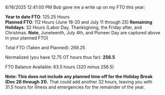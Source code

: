 6/16/2025 12:41:00 PM
Bob gave me a write up on my FTO this year:


**Year to date FTO**: 125.25 Hours  
**Planned FTO**: 112 Hours (June 18-20 and July 11 through 25)
**Remaining Holidays**: 32 Hours (Labor Day, Thanksgiving, the Friday after, and Christmas. **Note**, Juneteenth, July 4th, and Pioneer Day are captured above in your planned FTO)

 

Total FTO (Taken and Planned): 269.25

Normalized (you have 12.75 OT hours thus far): **256.5**

FTO Balance Available: 63.5 hours (320 minus 256.5)  
  
**Note: This does not include any planned time off for the Holiday Break (Dec 26 through 31).** That could add another 32 hours, leaving you with 31.5 hours for illness and emergencies for the remainder of the year.